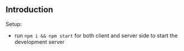 
## Introduction

Setup:
- run ```npm i && npm start``` for both client and server side to start the development server
